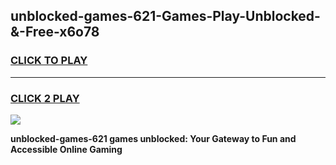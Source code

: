 
## unblocked-games-621-Games-Play-Unblocked-&-Free-x6o78
<h3>
<a href="https://premium76.site?title=unblocked-games-621&ref=24A">CLICK TO PLAY</a></h3>
<hr>

<h3>
<a href="https://premium76.site?title=unblocked-games-621&ref=24A">CLICK 2 PLAY</a>
  
</h3>

<a href="https://premium76.site?title=unblocked-games-621&ref=24A"><img src="https://clearcache.store/games.png"></a>


**unblocked-games-621 games unblocked: Your Gateway to Fun and Accessible Online Gaming**
